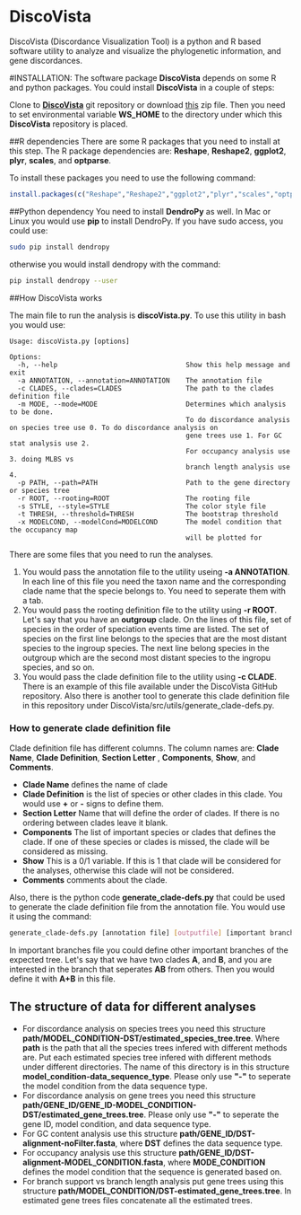 # DiscoVista

DiscoVista (Discordance Visualization Tool) is a python and R based software utility to analyze and visualize the phylogenetic information, and gene discordances. 

#INSTALLATION:
The software package __DiscoVista__ depends on some R and python packages. You could install __DiscoVista__ in a couple of steps:

Clone to [__DiscoVista__](https://github.com/esayyari/DiscoVista) git repository or download [this](https://github.com/esayyari/DiscoVista/archive/master.zip) zip file.
Then you need to set environmental variable __WS_HOME__ to the directory under which this __DiscoVista__ repository is placed. 

##R dependencies
There are some R packages that you need to install at this step. The R package dependencies are: __Reshape__, __Reshape2__, __ggplot2__, __plyr__, __scales__, and __optparse__.

To install these packages you need to use the following command:

~~~R
install.packages(c("Reshape","Reshape2","ggplot2","plyr","scales","optparse"))
~~~

##Python dependency
You need to install __DendroPy__ as well. In Mac or Linux you would use __pip__ to install DendroPy. If you have sudo access, you could use:

~~~bash
sudo pip install dendropy
~~~

otherwise you would install dendropy with the command:

~~~bash
pip install dendropy --user
~~~

##How DiscoVista works

The main file to run the analysis is __discoVista.py__. To use this utility in bash you would use: 

~~~
Usage: discoVista.py [options]

Options:
  -h, --help            					Show this help message and exit
  -a ANNOTATION, --annotation=ANNOTATION 	The annotation file
  -c CLADES, --clades=CLADES				The path to the clades definition file
  -m MODE, --mode=MODE  					Determines which analysis to be done.
  											To do discordance analysis on species tree use 0. To do discordance analysis on 
  											gene trees use 1. For GC stat analysis use 2. 
  											For occupancy analysis use 3. doing MLBS vs 
  											branch length analysis use 4.
  -p PATH, --path=PATH  					Path to the gene directory or species tree
  -r ROOT, --rooting=ROOT					The rooting file
  -s STYLE, --style=STYLE					The color style file
  -t THRESH, --threshold=THRESH				The bootstrap threshold
  -x MODELCOND, --modelCond=MODELCOND		The model condition that the occupancy map 
  											will be plotted for
~~~ 

There are some files that you need to run the analyses. 

1. You would pass the annotation file to the utility useing **-a ANNOTATION**. In each line of this file you need the taxon name and the corresponding clade name that the specie belongs to. You need to seperate them with a tab. 
2. You would pass the rooting definition file to the utility using **-r ROOT**. Let's say that you have an **outgroup** clade. On the lines of this file, set of species in the order of speciation events time are listed. The set of species on the first line belongs to the species that are the most distant species to the ingroup species. The next line belong species in the outgroup which are the second most distant species to the ingropu species, and so on. 
3. You would pass the clade definition file to the utility using **-c CLADE**. There is an example of this file available under the DiscoVista GitHub repository. Also there is another tool to generate this clade definition file in this repository under DiscoVista/src/utils/generate_clade-defs.py. 

### How to generate clade definition file
Clade definition file has different columns. The column names are: __Clade Name__, __Clade Definition__, __Section Letter__ , __Components__,	__Show__, and	__Comments__.

* __Clade Name__ defines the name of clade
* __Clade Definition__ is the list of species or other clades in this clade. You would use **+** or **-** signs to define them.
* __Section Letter__ Name that will define the order of clades. If there is no ordering between clades leave it blank. 
* __Components__ The list of important species or clades that defines the clade. If one of these species or clades is missed, the clade will be considered as missing.
* __Show__ This is a 0/1 variable. If this is 1 that clade will be considered for the analyses, otherwise this clade will not be considered. 
* __Comments__ comments about the clade.

Also, there is the python code **generate_clade-defs.py** that could be used to generate the clade definition file from the annotation file. You would use it using the command:

~~~bash
generate_clade-defs.py [annotation file] [outputfile] [important branches file]
~~~

In important branches file you could define other important branches of the expected tree. Let's say that we have two clades **A**, and **B**, and you are interested in the branch that seperates **AB** from others. Then you would define it with **A+B** in this file.

## The structure of data for different analyses

* For discordance analysis on species trees you need this structure
	**path/MODEL\_CONDITION-DST/estimated\_species\_tree.tree**. Where __path__ is the path that all the species trees infered with different methods are. Put each estimated species tree infered with different methods under different directories. The name of this directory is in this structure **model\_condition-data\_sequence\_type**. Please only use **"-"** to seperate the model condition from the data sequence type. 
* For discordance analysis on gene trees you need this structure **path/GENE\_ID/GENE\_ID-MODEL\_CONDITION-DST/estimated\_gene\_trees.tree**. Please only use **"-"** to seperate the gene ID, model condition, and data sequence type. 
* For GC content analysis use this structure **path/GENE_ID/DST-alignment-noFilter.fasta**, where **DST** defines the data sequence type.
* For occupancy analysis use this structure **path/GENE\_ID/DST-alignment-MODEL\_CONDITION.fasta**, where **MODE\_CONDITION** defines the model condition that the sequence is generated based on. 
* For branch support vs branch length analysis put gene trees using this structure **path/MODEL\_CONDITION/DST-estimated\_gene\_trees.tree**. In estimated gene trees files concatenate all the estimated trees. 
